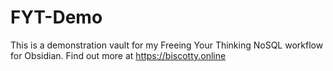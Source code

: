 # FYT-Demo

This is a demonstration vault for my Freeing Your Thinking NoSQL workflow for Obsidian. Find out more at https://biscotty.online
